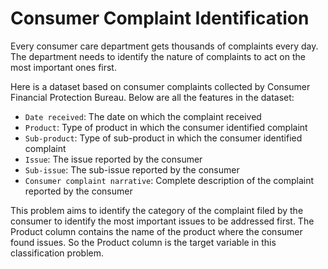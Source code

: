 # Consumer Complaint Identification

Every consumer care department gets thousands of complaints every day. The department needs to identify the nature of complaints to act on the most important ones first.

Here is a dataset based on consumer complaints collected by Consumer Financial Protection Bureau. Below are all the features in the dataset:

- `Date received`: The date on which the complaint received
- `Product`: Type of product in which the consumer identified complaint
- `Sub-product`: Type of sub-product in which the consumer identified complaint
- `Issue`: The issue reported by the consumer
- `Sub-issue`: The sub-issue reported by the consumer
- `Consumer complaint narrative`: Complete description of the complaint reported by the consumer

This problem aims to identify the category of the complaint filed by the consumer to identify the most important issues to be addressed first. The Product column contains the name of the product where the consumer found issues. So the Product column is the target variable in this classification problem.
